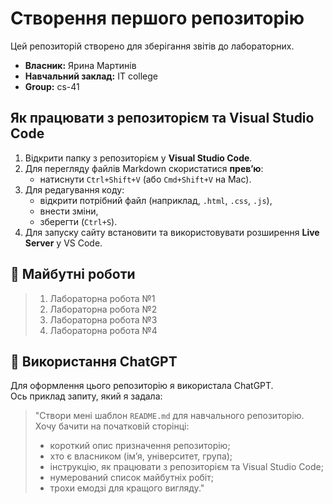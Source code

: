 # Створення першого репозиторію

Цей репозиторій створено для зберігання звітів до лабораторних.

- **Власник:** Ярина Мартинів
- **Навчальний заклад:** IT college
- **Group:** cs-41

## Як працювати з репозиторієм та Visual Studio Code

1. Відкрити папку з репозиторієм у **Visual Studio Code**.  
2. Для перегляду файлів Markdown скористатися **прев’ю**:
   - натиснути `Ctrl+Shift+V` (або `Cmd+Shift+V` на Mac).  
3. Для редагування коду:
   - відкрити потрібний файл (наприклад, `.html`, `.css`, `.js`),  
   - внести зміни,  
   - зберегти (`Ctrl+S`).  
4. Для запуску сайту встановити та використовувати розширення **Live Server** у VS Code.  


## 📝 Майбутні роботи

> 1. Лабораторна робота №1 
> 2. Лабораторна робота №2  
> 3. Лабораторна робота №3
> 4. Лабораторна робота №4

## 🤖 Використання ChatGPT

Для оформлення цього репозиторію я використала ChatGPT.  
Ось приклад запиту, який я задала:  

> "Створи мені шаблон `README.md` для навчального репозиторію.  
> Хочу бачити на початковій сторінці:  
> - короткий опис призначення репозиторію;  
> - хто є власником (ім’я, університет, група);  
> - інструкцію, як працювати з репозиторієм та Visual Studio Code;  
> - нумерований список майбутніх робіт;  
> - трохи емодзі для кращого вигляду."  


